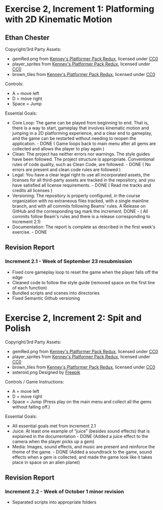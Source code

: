 # Exercise 2, Increment 1: Platforming with 2D Kinematic Motion
## Ethan Chester

Copyright/3rd Party Assets:
+ gemRed.png from [Kenney's Platformer Pack Redux](https://kenney.nl/assets/platformer-pack-redux), licensed under [CC0](https://creativecommons.org/publicdomain/zero/1.0/)
+ player_sprites from [Kenney's Platformer Pack Redux](https://kenney.nl/assets/platformer-pack-redux), licensed under [CC0](https://creativecommons.org/publicdomain/zero/1.0/)
+ brown_tiles from [Kenney's Platformer Pack Redux](https://kenney.nl/assets/platformer-pack-redux), licensed under [CC0](https://creativecommons.org/publicdomain/zero/1.0/)

Controls:
+ A = move left
+ D = move right
+ Space = Jump

Essential Goals:
+ Core Loop: The game can be played from beginning to end. That is, there is a way to start, gameplay that involves kinematic motion and jumping in a 2D platforming experience,
and a clear end to gameplay, and the game can be restarted without needing to reopen the application. - DONE ( Game loops back to main menu after all gems are collected and allows the player to play again )
+ Clean: The project has neither errors nor warnings. The style guides have been followed. The project structure is appropriate.
Conventional rules of code quality, such as Clean Code, are followed. - DONE ( No errors are present and clean code rules are followed )
+ Legal: You have a clear legal right to use all incorporated assets, the licenses for all third-party assets are tracked in the repository, and you have satisfied all license requirements. - DONE ( Read me tracks and credits all licenses )
+ Versioning: The repository is properly configured, in the course organization with no extraneous files tracked, with a single mainline branch, and with all commits following Beams' rules.
A Release on GitHub and the corresponding tag mark the increment. DONE - ( All commits follow Beam's rules and there is a release corresponding to Increment 2.1)
+ Documentation: The report is complete as described in the first week's exercise. - DONE


## Revision Report
### Increment 2.1 - Week of September 23 resubmission
+ Fixed core gameplay loop to reset the game when the player falls off the edge
+ Cleaned code to follow the style guide (removed space on the first line of each function)
+ Bundled scripts and scenes into directories
+ Fixed Semantic Github versioning

# Exercise 2, Increment 2: Spit and Polish

Copyright/3rd Party Assets:
+ gemRed.png from [Kenney's Platformer Pack Redux](https://kenney.nl/assets/platformer-pack-redux), licensed under [CC0](https://creativecommons.org/publicdomain/zero/1.0/)
+ player_sprites from [Kenney's Platformer Pack Redux](https://kenney.nl/assets/platformer-pack-redux), licensed under [CC0](https://creativecommons.org/publicdomain/zero/1.0/)
+ brown_tiles from [Kenney's Platformer Pack Redux](https://kenney.nl/assets/platformer-pack-redux), licensed under [CC0](https://creativecommons.org/publicdomain/zero/1.0/)
+ asteroid.png Designed by [Freepik](https://www.freepik.com/free-vector/falling-space-comet-icon_136481623.htm#query=2d%20asteroid&position=13&from_view=keyword&track=ais_hybrid&uuid=c6dfe595-ea15-4ccd-8c44-4e5a2256e660)

Controls / Game Instructions:
+ A = move left
+ D = move right
+ Space = Jump
(Press play on the main menu and collect all the gems without falling off.)

Essential Goals:
+ All essential goals met from increment 2.1
+ Juice: At least one example of “juice” (besides sound effects) that is explained in the documentation - DONE (Added a juice effect to the camera when the player picks up a gem)
+ Media: Images, sound effects, and music are present and reinforce the theme of the game. - DONE (Added a soundtrack to the game, sound effects when a gem is collected, and made the game look like it takes place in space on an alien planet)

## Revision Report
### Increment 2.2 - Week of October 1 minor revision
+ Separated scripts into appropriate folders
